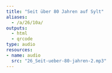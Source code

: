 ```yaml
---
title: "Seit über 80 Jahren auf Sylt"
aliases:
  - /a/26/10a/
outputs:
  - html
  - qrcode
type: audio
resources:
- name: audio
  src: "26_Seit-ueber-80-jahren-2.mp3"
---
```

